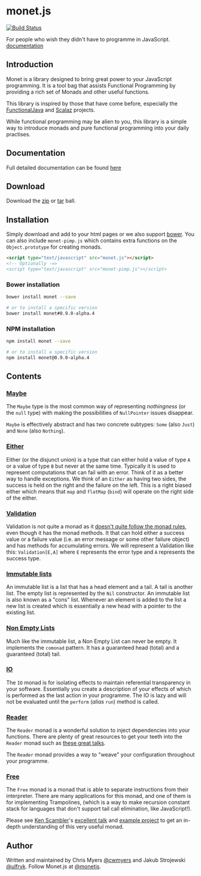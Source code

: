 # monet.js

[![Build Status](https://travis-ci.org/monet/monet.js.png)](https://travis-ci.org/monet/monet.js)


For people who wish they didn't have to programme in JavaScript. [documentation](docs/README.md)


## Introduction

Monet is a library designed to bring great power to your JavaScript programming. It is a tool bag that assists Functional Programming by providing a rich set of Monads and other useful functions.

This library is inspired by those that have come before, especially the [FunctionalJava][functionalJava] and [Scalaz][scalaz] projects.

While functional programming may be alien to you, this library is a simple way to introduce monads and pure functional programming into your daily practises.

## Documentation

Full detailed documentation can be found [here](docs/README.md)

## Download

Download the [zip][gitZip] or [tar][gitTar] ball.

## Installation

Simply download and add to your html pages or we also support [bower]. You can also include `monet-pimp.js` which contains extra functions on the `Object.prototype` for creating monads.
```html
<script type="text/javascript" src="monet.js"></script>
<!-- Optionally -=>
<script type="text/javascript" src="monet-pimp.js"></script>
```
### Bower installation

```bash
bower install monet --save

# or to install a specific version
bower install monet#0.9.0-alpha.4
```

### NPM installation

```bash
npm install monet --save

# or to install a specific version
npm install monet@0.9.0-alpha.4
```

## Contents

### [Maybe](docs/MAYBE.md)

The `Maybe` type is the most common way of representing *nothingness* (or the `null` type) with making the possibilities of `NullPointer` issues disappear.

`Maybe` is effectively abstract and has two concrete subtypes: `Some` (also `Just`) and `None` (also `Nothing`).

### [Either](docs/EITHER.md)
Either (or the disjunct union) is a type that can either hold a value of type `A` or a value of type `B` but never at the same time. Typically it is used to represent computations that can fail with an error.  Think of it as a better way to handle exceptions.  We think of an `Either` as having two sides, the success is held on the right and the failure on the left.  This is a right biased either which means that `map` and `flatMap` (`bind`) will operate on the right side of the either.

### [Validation](docs/VALIDATION.md)
Validation is not quite a monad as it [doesn't quite follow the monad rules](http://stackoverflow.com/questions/12211776/why-isnt-validation-a-monad-scalaz7), even though it has the monad methods. It that can hold either a success value or a failure value (i.e. an error message or some other failure object) and has methods for accumulating errors.  We will represent a Validation like this: `Validation[E,A]` where `E` represents the error type and `A` represents the success type.

### [Immutable lists](docs/LIST.md)

An immutable list is a list that has a head element and a tail. A tail is another list.  The empty list is represented by the `Nil` constructor.  An immutable list is also known as a "cons" list.  Whenever an element is added to the list a new list is created which is essentially a new head with a pointer to the existing list.

### [Non Empty Lists](docs/NEL.md)

Much like the immutable list, a Non Empty List can never be empty.  It implements the `comonad` pattern.  It has a guaranteed head (total)
and a guaranteed (total) tail.

### [IO](docs/IO.md)
The `IO` monad is for isolating effects to maintain referential transparency in your software.  Essentially you create a description of your effects of which is performed as the last action in your programme.  The IO is lazy and will not be evaluated until the `perform` (*alias* `run`) method is called.

### [Reader](docs/READER.md)

The `Reader` monad is a wonderful solution to inject dependencies into your functions.  There are plenty of great resources to get your
teeth into the `Reader` monad such as [these great talks](http://functionaltalks.org/tag/reader-monad/).

The `Reader` monad provides a way to "weave" your configuration throughout your programme.

### [Free](docs/FREE.md)
The `Free` monad is a monad that is able to separate instructions from their interpreter.  There are many applications for this monad, and one of them is for implementing Trampolines, (which is a way to make recursion constant stack for languages that don't support tail call elimination, like JavaScript!).

Please see [Ken Scambler](http://twitter.com/KenScambler)'s [excellent talk](http://www.slideshare.net/kenbot/running-free-with-the-monads) and [example project](https://github.com/kenbot/free) to get an in-depth understanding of this very useful monad.

## Author

Written and maintained by Chris Myers [@cwmyers](https://twitter.com/cwmyers) and Jakub Strojewski [@ulfryk](https://twitter.com/ulfryk). Follow Monet.js at [@monetjs](http://twitter.com/monetjs).


[functionalJava]: http://functionaljava.org/
[gitZip]: https://github.com/monet/monet.js/archive/v0.8.10.zip
[gitTar]: https://github.com/monet/monet.js/archive/v0.8.10.tar.gz
[bower]: http://bower.io
[npm]: https://www.npmjs.com/
[scalaz]: https://github.com/scalaz/scalaz
